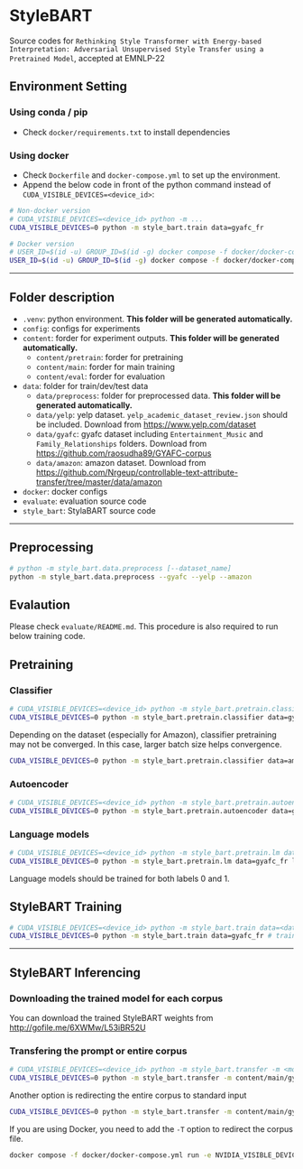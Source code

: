 # StyleBART
Source codes for `Rethinking Style Transformer with Energy-based Interpretation: Adversarial Unsupervised Style Transfer using a Pretrained Model`, accepted at EMNLP-22

## Environment Setting
### Using conda / pip
* Check `docker/requirements.txt` to install dependencies

### Using docker
* Check `Dockerfile` and `docker-compose.yml` to set up the environment.
* Append the below code in front of the python command instead of `CUDA_VISIBLE_DEVICES=<device_id>`:
```sh
# Non-docker version
# CUDA_VISIBLE_DEVICES=<device_id> python -m ...
CUDA_VISIBLE_DEVICES=0 python -m style_bart.train data=gyafc_fr

# Docker version
# USER_ID=$(id -u) GROUP_ID=$(id -g) docker compose -f docker/docker-compose.yml run -e NVIDIA_VISIBLE_DEVICES=<device_id> app python -m ...
USER_ID=$(id -u) GROUP_ID=$(id -g) docker compose -f docker/docker-compose.yml run -e NVIDIA_VISIBLE_DEVICES=0 app python -m style_bart.train data=gyafc_fr
```

-----------------
## Folder description
* `.venv`: python environment. **This folder will be generated automatically.**
* `config`: configs for experiments
* `content`: forder for experiment outputs. **This folder will be generated automatically.**
    - `content/pretrain`: forder for pretraining
    - `content/main`: forder for main training
    - `content/eval`: forder for evaluation
* `data`: folder for train/dev/test data
    - `data/preprocess`: folder for preprocessed data. **This folder will be generated automatically.**
    - `data/yelp`: yelp dataset. `yelp_academic_dataset_review.json` should be included. Download from https://www.yelp.com/dataset
    - `data/gyafc`: gyafc dataset including `Entertainment_Music` and `Family_Relationships` folders. Download from https://github.com/raosudha89/GYAFC-corpus 
    - `data/amazon`: amazon dataset. Download from https://github.com/Nrgeup/controllable-text-attribute-transfer/tree/master/data/amazon  
* `docker`: docker configs
* `evaluate`: evaluation source code
* `style_bart`: StylaBART source code

-----------------
## Preprocessing
```sh
# python -m style_bart.data.preprocess [--dataset_name]
python -m style_bart.data.preprocess --gyafc --yelp --amazon
```

## Evalaution
Please check `evaluate/README.md`.
This procedure is also required to run below training code.

## Pretraining
### Classifier
```sh
# CUDA_VISIBLE_DEVICES=<device_id> python -m style_bart.pretrain.classifier data=<dataset_name> [args]
CUDA_VISIBLE_DEVICES=0 python -m style_bart.pretrain.classifier data=gyafc_fr
```

Depending on the dataset (especially for Amazon), classifier pretraining may not be converged.
In this case, larger batch size helps convergence.

```sh
CUDA_VISIBLE_DEVICES=0 python -m style_bart.pretrain.classifier data=amazon train.batch_size=512 # train.accumulation=2
```

### Autoencoder
```sh
# CUDA_VISIBLE_DEVICES=<device_id> python -m style_bart.pretrain.autoencoder data=<dataset_name> [args]
CUDA_VISIBLE_DEVICES=0 python -m style_bart.pretrain.autoencoder data=gyafc_fr
```

### Language models
```sh
# CUDA_VISIBLE_DEVICES=<device_id> python -m style_bart.pretrain.lm data=<dataset_name> label=<style> [args]
CUDA_VISIBLE_DEVICES=0 python -m style_bart.pretrain.lm data=gyafc_fr label=0
```
Language models should be trained for both labels 0 and 1.

## StyleBART Training 
```sh
# CUDA_VISIBLE_DEVICES=<device_id> python -m style_bart.train data=<dataset_name> [args]
CUDA_VISIBLE_DEVICES=0 python -m style_bart.train data=gyafc_fr # train.accumulation=2
```

-----------------
## StyleBART Inferencing 
### Downloading the trained model for each corpus
You can download the trained StyleBART weights from http://gofile.me/6XWMw/L53iBR52U

### Transfering the prompt or entire corpus
```sh
# CUDA_VISIBLE_DEVICES=<device_id> python -m style_bart.transfer -m <model_path> -l <target_style_label> <prompt>
CUDA_VISIBLE_DEVICES=0 python -m style_bart.transfer -m content/main/gyafc_fr/dump -l 0 "He loves you, too, girl...Time will tell."
```
Another option is redirecting the entire corpus to standard input
```sh
CUDA_VISIBLE_DEVICES=0 python -m style_bart.transfer -m content/main/gyafc_fr/dump -l 0 < data/preprocessed/gyafc_fr/sentences.test.1.txt
```

If you are using Docker, you need to add the `-T` option to redirect the corpus file.
```sh
docker compose -f docker/docker-compose.yml run -e NVIDIA_VISIBLE_DEVICES=0 -T app python -m style_bart.transfer -m content/main/gyafc_fr/dump -l 1 < data/preprocessed/gyafc_fr/sentences.test.0.txt > output.txt
```